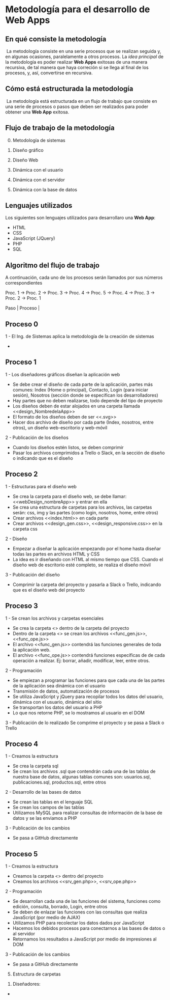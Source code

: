 # Metodología para el desarrollo de Web Apps

## En qué consiste la metodología

​	La metodología consiste en una serie procesos que se realizan seguida y, en algunas ocasiones, paralelamente a otros procesos. La *idea principal* de la metodología es poder realizar **Web Apps** exitosas de una manera recursiva, de tal manera que haya correción si se llega al final de los procesos, y, así, convertirse en recursiva.

## Cómo está estructurada la metodología

​	La metodología está estructurada en un flujo de trabajo que consiste en una serie de procesos o pasos que deben ser realizados para poder obtener una **Web App** exitosa.

## Flujo de trabajo de la metodología

0. Metodología de sistemas

1. Diseño gráfico

2. Diseño Web

3. Dinámica con el usuario

4. Dinámica con el servidor

5. Dinámica con la base de datos

## Lenguajes utilizados

Los siguientes son lenguajes utilizados para desarrollaro una **Web App**:

- HTML
- CSS
- JavaScript (JQuery)
- PHP
- SQL

## Algoritmo del flujo de trabajo

A continuación, cada uno de los procesos serán llamados por sus números correspondientes

Proc. 1 -> Proc. 2 -> Proc. 3 -> Proc. 4 -> Proc. 5 -> Proc. 4 -> Proc. 3 -> Proc. 2 -> Proc. 1

Paso | Proceso | 


## Proceso 0

1 - El Ing. de Sistemas aplica la metodología de la creación de sistemas

- 

## Proceso 1

1 - Los diseñadores gráficos diseñan la aplicación web
- Se debe crear el diseño de cada parte de la aplicación, partes más comunes: Index (Home o principal), Contacto, Login (para iniciar sesión), Nosotros (sección donde se especifican los desarrolladores)
- Hay partes que no deben realizarse, todo depende del tipo de proyecto
- Los diseños deben de estar alojados en una carpeta llamada <<design_NombredelaApp>>
- El formato de los diseños deben de ser <<.svg>>
- Hacer dos archivo de diseño por cada parte (Index, nosotros, entre otros), un diseño web-escritorio y web-móvil

2 - Publicación de los diseños
- Cuando los diseños estén listos, se deben comprimir
- Pasar los archivos comprimidos a Trello o Slack, en la sección de diseño o indicando que es el diseño

## Proceso 2

1 - Estructuras para el diseño web
- Se crea la carpeta para el diseño web, se debe llamar: <<webDesign_nombreApp>> y entrar en ella
- Se crea una estructura de carpetas para los archivos, las carpetas serán: css, img y las partes (como login, nosotros, home, entre otros)
- Crear archivos <<index.html>> en cada parte
- Crear archivos <<design_gen.css>>, <<design_responsive.css>> en la carpeta css

2 - Diseño
- Empezar a diseñar la aplicación empezando por el home hasta diseñar todas las partes  en archivos HTML y CSS
- La idea es ir diseñando con HTML al mismo tiempo que CSS. Cuando el diseño web de escritorio esté completo, se realiza el diseño móvil



3 - Publicación del diseño
- Comprimir la carpeta del proyecto y pasarla a Slack o Trello, indicando que es el diseño web del proyecto

## Proceso 3

1 - Se crean los archivos y carpetas esenciales
- Se crea la carpeta <<js>> dentro de la carpeta del proyecto
- Dentro de la carpeta <<js>> se crean los archivos <<func_gen.js>>, <<func_ope.js>>
- El archivo <<func_gen.js>> contendrá las funciones generales de toda la aplicación web.
- El archivo <<func_ope.js>> contendrá funciones específicas de de cada operación a realizar. Ej: borrar, añadir, modificar, leer, entre otros.

2 - Programación 
- Se empiezan a programar las funciones para que cada una de las partes de la aplicación sea dinámica con el usuario
- Transmisión de datos, automatización de procesos
- Se utiliza JavaScript y jQuery para recopilar todos los datos del usuario, dinámica con el usuario, dinámica del sitio
- Se transportan los datos del usuario a PHP 
- Lo que nos retorne PHP, se lo mostramos al usuario en el DOM

3 - Publicación de lo realizado
Se comprime el proyecto y se pasa a Slack o Trello

## Proceso 4

1 - Creamos la estructura
- Se crea la carpeta sql
- Se crean los archivos .sql que contendrán cada una de las tablas de nuestra base de datos, algunas tablas comunes son: usuarios.sql, publicaciones.sql, productos.sql, entre otros

2 - Desarrollo de las bases de datos
- Se crean las tablas en el lenguaje SQL
- Se crean los campos de las tablas
- Utilizamos MySQL para realizar consultas de información de la base de datos y se las enviamos a PHP

3 - Publicación de los cambios
- Se pasa a GitHub directamente

## Proceso 5

1 - Creamos la estructura
- Creamos la carpeta <<php>> dentro del proyecto
- Creamos los archivos <<srv_gen.php>>, <<srv_ope.php>>

2 - Programación
- Se desarrollan cada una de las funciones del sistema, funciones como edición, consulta, borrado, Login, entre otros
- Se deben de enlazar las funciones con las consultas que realiza JavaScript (por medio de AJAX)
- Utilizamos PHP para recolectar los datos dados por JavaScript
- Hacemos los debidos procesos para conectarnos a las bases de datos o al servidor
- Retornamos los resultados a JavaScript por medio de impresiones al DOM

3 - Publicación de los cambios
- Se pasa a GitHub directamente

5) Estructura de carpetas

1. Diseñadores:
-